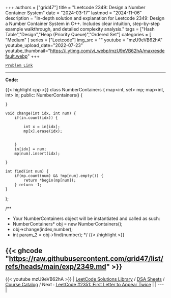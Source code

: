 
+++
authors = ["grid47"]
title = "Leetcode 2349: Design a Number Container System"
date = "2024-03-17"
lastmod = "2024-11-06"
description = "In-depth solution and explanation for Leetcode 2349: Design a Number Container System in C++. Includes clear intuition, step-by-step example walkthrough, and detailed complexity analysis."
tags = ["Hash Table","Design","Heap (Priority Queue)","Ordered Set"]
categories = [
    "Medium"
]
series = ["Leetcode"]
img_src = ""
youtube = "mzU9eVB62hA"
youtube_upload_date="2022-07-23"
youtube_thumbnail="https://i.ytimg.com/vi_webp/mzU9eVB62hA/maxresdefault.webp"
+++



[`Problem Link`](https://leetcode.com/problems/design-a-number-container-system/description/)

---
**Code:**

{{< highlight cpp >}}
class NumberContainers {
    map<int, set<int>> mp;
    map<int, int> in;
public:
    NumberContainers() {
        
    }
    
    void change(int idx, int num) {
        if(in.count(idx)) {
            
            int x = in[idx];
            mp[x].erase(idx);


        } 
        in[idx] = num;
        mp[num].insert(idx);
         
    }
    
    int find(int num) {
        if(mp.count(num) && !mp[num].empty()) {
            return *begin(mp[num]);
        } return -1;
    }
};

/**
 * Your NumberContainers object will be instantiated and called as such:
 * NumberContainers* obj = new NumberContainers();
 * obj->change(index,number);
 * int param_2 = obj->find(number);
 */
{{< /highlight >}}

{{< ghcode "https://raw.githubusercontent.com/grid47/list/refs/heads/main/exp/2349.md" >}}
---
{{< youtube mzU9eVB62hA >}}
| [LeetCode Solutions Library](https://grid47.xyz/leetcode/) / [DSA Sheets](https://grid47.xyz/sheets/) / [Course Catalog](https://grid47.xyz/courses/) / Next : [LeetCode #2351: First Letter to Appear Twice](https://grid47.xyz/leetcode/solution-2351-first-letter-to-appear-twice/) |
| --- |
